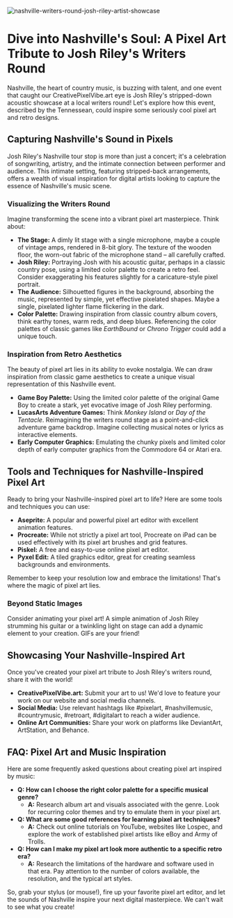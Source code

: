 ![nashville-writers-round-josh-riley-artist-showcase](https://images.pexels.com/photos/1749822/pexels-photo-1749822.jpeg?auto=compress&cs=tinysrgb&fit=crop&h=627&w=1200)

# Dive into Nashville's Soul: A Pixel Art Tribute to Josh Riley's Writers Round

Nashville, the heart of country music, is buzzing with talent, and one event that caught our CreativePixelVibe.art eye is Josh Riley's stripped-down acoustic showcase at a local writers round! Let's explore how this event, described by the Tennessean, could inspire some seriously cool pixel art and retro designs.

## Capturing Nashville's Sound in Pixels

Josh Riley's Nashville tour stop is more than just a concert; it's a celebration of songwriting, artistry, and the intimate connection between performer and audience. This intimate setting, featuring stripped-back arrangements, offers a wealth of visual inspiration for digital artists looking to capture the essence of Nashville's music scene.

### Visualizing the Writers Round

Imagine transforming the scene into a vibrant pixel art masterpiece. Think about:

*   **The Stage:** A dimly lit stage with a single microphone, maybe a couple of vintage amps, rendered in 8-bit glory. The texture of the wooden floor, the worn-out fabric of the microphone stand – all carefully crafted.
*   **Josh Riley:** Portraying Josh with his acoustic guitar, perhaps in a classic country pose, using a limited color palette to create a retro feel. Consider exaggerating his features slightly for a caricature-style pixel portrait.
*   **The Audience:** Silhouetted figures in the background, absorbing the music, represented by simple, yet effective pixelated shapes. Maybe a single, pixelated lighter flame flickering in the dark.
*   **Color Palette:** Drawing inspiration from classic country album covers, think earthy tones, warm reds, and deep blues. Referencing the color palettes of classic games like *EarthBound* or *Chrono Trigger* could add a unique touch.

### Inspiration from Retro Aesthetics

The beauty of pixel art lies in its ability to evoke nostalgia. We can draw inspiration from classic game aesthetics to create a unique visual representation of this Nashville event.

*   **Game Boy Palette:** Using the limited color palette of the original Game Boy to create a stark, yet evocative image of Josh Riley performing.
*   **LucasArts Adventure Games:** Think *Monkey Island* or *Day of the Tentacle*. Reimagining the writers round stage as a point-and-click adventure game backdrop. Imagine collecting musical notes or lyrics as interactive elements.
*   **Early Computer Graphics:** Emulating the chunky pixels and limited color depth of early computer graphics from the Commodore 64 or Atari era.

## Tools and Techniques for Nashville-Inspired Pixel Art

Ready to bring your Nashville-inspired pixel art to life? Here are some tools and techniques you can use:

*   **Aseprite:** A popular and powerful pixel art editor with excellent animation features.
*   **Procreate:** While not strictly a pixel art tool, Procreate on iPad can be used effectively with its pixel art brushes and grid features.
*   **Piskel:** A free and easy-to-use online pixel art editor.
*   **Pyxel Edit:** A tiled graphics editor, great for creating seamless backgrounds and environments.

Remember to keep your resolution low and embrace the limitations! That's where the magic of pixel art lies.

### Beyond Static Images

Consider animating your pixel art! A simple animation of Josh Riley strumming his guitar or a twinkling light on stage can add a dynamic element to your creation. GIFs are your friend!

## Showcasing Your Nashville-Inspired Art

Once you've created your pixel art tribute to Josh Riley's writers round, share it with the world!

*   **CreativePixelVibe.art:** Submit your art to us! We'd love to feature your work on our website and social media channels.
*   **Social Media:** Use relevant hashtags like #pixelart, #nashvillemusic, #countrymusic, #retroart, #digitalart to reach a wider audience.
*   **Online Art Communities:** Share your work on platforms like DeviantArt, ArtStation, and Behance.

## FAQ: Pixel Art and Music Inspiration

Here are some frequently asked questions about creating pixel art inspired by music:

*   **Q: How can I choose the right color palette for a specific musical genre?**
    *   **A:** Research album art and visuals associated with the genre. Look for recurring color themes and try to emulate them in your pixel art.
*   **Q: What are some good references for learning pixel art techniques?**
    *   **A:** Check out online tutorials on YouTube, websites like Lospec, and explore the work of established pixel artists like eBoy and Army of Trolls.
*   **Q: How can I make my pixel art look more authentic to a specific retro era?**
    *   **A:** Research the limitations of the hardware and software used in that era. Pay attention to the number of colors available, the resolution, and the typical art styles.

So, grab your stylus (or mouse!), fire up your favorite pixel art editor, and let the sounds of Nashville inspire your next digital masterpiece. We can't wait to see what you create!
